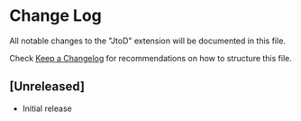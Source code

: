 # Change Log

All notable changes to the "JtoD" extension will be documented in this file.

Check [Keep a Changelog](http://keepachangelog.com/) for recommendations on how to structure this file.

## [Unreleased]

- Initial release